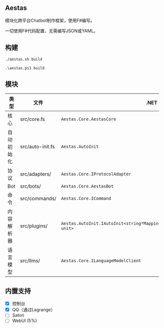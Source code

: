 ## **Aestas**
模块化跨平台Chatbot制作框架，使用F#编写。

一切使用F#代码配置，无需编写JSON或YAML。
## **构建**
```bash
./aestas.sh build
```
```pwsh
.\aestas.ps1 build
```
## **模块**
| 类型 | 文件 | .NET 类型 |
| --- | --- | --- |
| 核心 | src/core.fs | ```Aestas.Core.AestasCore``` |
| 自动初始化 | src/auto-init.fs | ```Aestas.AutoInit``` |
| 协议 | src/adapters/ | ```Aestas.Core.IProtocolAdapter``` |
| Bot | src/bots/ | ```Aestas.Core.AestasBot``` |
| 命令 | src/commands/ | ```Aestas.Core.ICommand``` |
| 内容解析器 | src/plugins/ | ```Aestas.AutoInit.IAutoInit<string*MappingContentCtor*SystemInstructionBuilder, unit>``` |
| 语言模型 | src/llms/ | ```Aestas.Core.ILanguageModelClient``` |
## **内置支持**
- [x] 控制台
- [x] QQ（通过Lagrange）
- [ ] Satori 
- [ ] WebUI (5%)